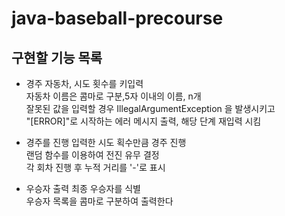 # java-baseball-precourse


## 구현할 기능 목록

* 경주 자동차, 시도 횟수를 키입력  
  자동차 이름은 콤마로 구분,5자 이내의 이름, n개  
  잘못된 값을 입력할 경우 IllegalArgumentException 을 발생시키고  
  "[ERROR]"로 시작하는 에러 메시지 출력, 해당 단계 재입력 시킴

* 경주를 진행
  입력한 시도 획수만큼 경주 진행  
  랜덤 함수를 이용하여 전진 유무 결정  
  각 회차 진행 후 누적 거리를 '-'로 표시

* 우승자 출력
  최종 우승자를 식별  
  우승자 목록을 콤마로 구분하여 출력한다